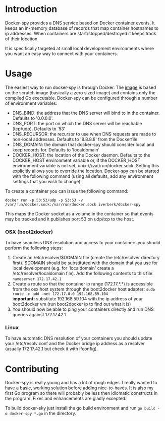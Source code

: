 # Introduction

Docker-spy provides a DNS service based on Docker container events. It keeps an in-memory database of records that map container hostnames to ip addresses. When containers are start/stopped/destroyed it keeps track of their location.

It is specifically targeted at small local development environments where you want an easy way to connect with your containers.

# Usage

The easiest way to run docker-spy is through Docker. The [image](https://registry.hub.docker.com/u/iverberk/docker-spy/) is based on the scratch image (basically a zero sized image) and contains only the compiled Go executable. Docker-spy can be configured through a number of environment variables:

* DNS_BIND: the address that the DNS server will bind to in the container. Defaults to '0.0.0.0'.
* DNS_PORT: the port on which the DNS server will be reachable (tcp/udp). Defaults to '53'
* DNS_RECURSOR: the recursor to use when DNS requests are made to non-local addresses. Defaults to '8.8.8.8' from the Dockerfile
* DNS_DOMAIN: the domain that docker-spy should consider local and keep records for. Defaults to 'localdomain'
* DOCKER_HOST: the location of the Docker daemon. Defaults to the DOCKER_HOST environment variable or, if the DOCKER_HOST environment variable is not set, unix:///var/run/docker.sock. Setting this explicitly allows you to override the location.
Docker-spy can be started with the following command (using all defaults, add any environment settings that you wish to change):

To create a container you can issue the following command:

```
docker run -p 53:53/udp -p 53:53 -v /var/run/docker.sock:/var/run/docker.sock iverberk/docker-spy
```

This maps the Docker socket as a volume in the container so that events may be tracked and it publishes port 53 on udp/tcp to the host.

### OSX (boot2docker)

To have seamless DNS resolution and access to your containers you should perform the following steps:

1. Create an /etc/resolver/$DOMAIN file (create the /etc/resolver directory first). $DOMAIN should be substituted with the domain that you use for local development (e.g. for 'localdomain' create a /etc/resolver/localdomain file). Add the following contents to this file: ```nameserver 172.17.42.1```
2. Create a route so that the container ip range (172.17.\*.\*) is accessible from the osx host system through the boot2docker host adapter: ```sudo route -n add -net 172.17.0.0 192.168.59.104```<br>**important:** substitute 192.168.59.104 with the ip address of your boot2docker vm (run boot2docker ip to find out what it is)
3. You should now be able to ping your containers directly and run DNS queries against 172.17.42.1

### Linux

To have automatic DNS resolution of your containers you should update your /etc/resolv.conf and the Docker bridge ip address as a resolver (usually 172.17.42.1 but check it with ifconfig).

# Contributing

Docker-spy is really young and has a lot of rough edges. I really wanted to have a basic, working solution before adding nice-to-haves. It is also my first Go program so there will probably be less then idiomatic constructs in the program. Fixes and enhancements are gladly excepted.

To build docker-sky just install the go build environment and run ```go build -o docker-spy *.go``` in the directory.
